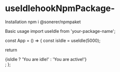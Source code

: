 ﻿# useIdlehookNpmPackage-
 
Installation
npm i @sonerer/npmpaket

Basic usage
import useIdle from 'your-package-name';

const App = () => {
  const isIdle = useIdle(5000);

  return <div>{isIdle ? 'You are idle!' : 'You are active!'}</div>;
};
